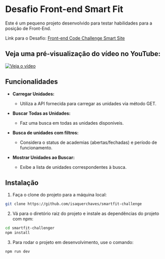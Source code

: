 # Desafio Front-end Smart Fit

Este é um pequeno projeto desenvolvido para testar habilidades para a posição de Front-End.

Link para o Desafio: [Front-end Code Challenge Smart Site](https://github.com/bioritmo/front-end-code-challenge-smartsite)

## Veja uma pré-visualização do vídeo no YouTube:
[![Veja o vídeo](https://img.youtube.com/vi/h3jYJzUkUmM/0.jpg)](https://youtu.be/h3jYJzUkUmM)

## Funcionalidades

- **Carregar Unidades:**
  - Utiliza a API fornecida para carregar as unidades via método GET.
  
- **Buscar Todas as Unidades:**
  - Faz uma busca em todas as unidades disponíveis.
  
- **Busca de unidades com filtros:**
  - Considera o status de academias (abertas/fechadas) e período de funcionamento.
  
- **Mostrar Unidades ao Buscar:**
  - Exibe a lista de unidades correspondentes à busca.

## Instalação

1. Faça o clone do projeto para a máquina local:

```bash
git clone https://github.com/isaquerchaves/smartfit-challenge
```

2. Vá para o diretório raiz do projeto e instale as dependências do projeto com npm:

```bash
cd smartfit-challenger
npm install
```
3. Para rodar o projeto em desenvolvimento, use o comando:

```bash
npm run dev
```
